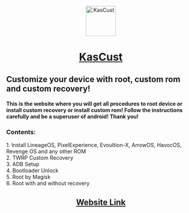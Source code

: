 <p align="center">
<a href="https://kasroudra.github.io/kascust"><img src="https://i.postimg.cc/j58kgmt6/kc.png" width="80px" height="80px" alt="KasCust"></a></p>
<h1 align="center"><u>KasCust</u></h1>
<h2>Customize your device with root, custom rom and custom recovery!</h2>

<h4>This is the website where you will get all procedures to root device or install custom recovery or install custom rom! Follow the instructions carefully and be a superuser of android! Thank you!</h4>
<h3>Contents:</h3>
1. Install LineageOS, PixelExperience, Evoultion-X, ArrowOS, HavocOS, Revenge OS and any other ROM<br>
2. TWRP Custom Recovery<br>
3. ADB Setup<br>
4. Bootloader Unlock<br>
5. Root by Magisk<br>
6. Root with and without recovery<br>

<h2 align="center"><a href="https://kasroudra.github.io/kascust">Website Link</a><h2>
